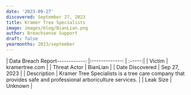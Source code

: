 ```yaml
---
date: '2023-09-27'
discovered: September 27, 2023
title: Kramer Tree Specialists
image: images/blog/BianLian.png
author: Breachsense Support
draft: false
yearmonths: 2023/september
---
```


| Data Breach Report------------:     |:-------------:    | :-----:|
| Victim      | kramertree.com      | 
| Threat Actor      | BianLian      | 
| Date Discovered      | Sep 27, 2023      | 
| Description      | Kramer Tree Specialists is a tree care company that provides safe and professional arboriculture services.      | 
| Leak Size      | Unknown      | 

